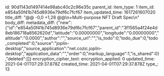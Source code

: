 id: 90d1143d1497414e98abc40c2c96e35c
parent_id: 
item_type: 1
item_id: e854a50f41b745d8936e79df6c7fcf67
item_updated_time: 1617261607020
title_diff: "@@ -0,0 +1,28 @@\\n+Multi-purpose NFT Draft Spec\\n"
body_diff: 
metadata_diff: {"new":{"id":"e854a50f41b745d8936e79df6c7fcf67","parent_id":"3f1565a4f24e4d8eb186718a8562620d","latitude":"0.00000000","longitude":"0.00000000","altitude":"0.0000","author":"","source_url":"","is_todo":0,"todo_due":0,"todo_completed":0,"source":"joplin-desktop","source_application":"net.cozic.joplin-desktop","application_data":"","order":0,"markup_language":1,"is_shared":0},"deleted":[]}
encryption_cipher_text: 
encryption_applied: 0
updated_time: 2021-04-01T07:29:37.878Z
created_time: 2021-04-01T07:29:37.878Z
type_: 13